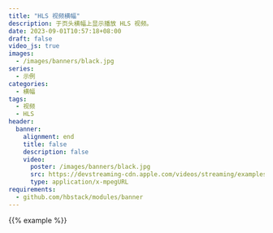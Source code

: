 ```yaml
---
title: "HLS 视频横幅"
description: 于页头横幅上显示播放 HLS 视频。
date: 2023-09-01T10:57:18+08:00
draft: false
video_js: true
images:
  - /images/banners/black.jpg
series:
  - 示例
categories:
  - 横幅
tags:
  - 视频
  - HLS
header:
  banner:
    alignment: end
    title: false
    description: false
    video:
      poster: /images/banners/black.jpg
      src: https://devstreaming-cdn.apple.com/videos/streaming/examples/adv_dv_atmos/main.m3u8
      type: application/x-mpegURL
requirements:
  - github.com/hbstack/modules/banner
---
```


{{% example %}}

